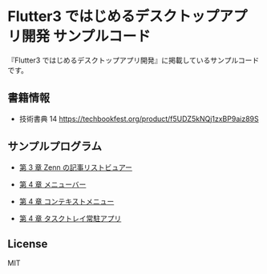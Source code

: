 # Flutter3 ではじめるデスクトップアプリ開発 サンプルコード

『Flutter3 ではじめるデスクトップアプリ開発』に掲載しているサンプルコードです。

## 書籍情報

- 技術書典 14
  https://techbookfest.org/product/f5UDZ5kNQj1zxBP9aiz89S

## サンプルプログラム

- [第 3 章 Zenn の記事リストビュアー](https://github.com/platinum-motty/flutter-desktop-app-sample/tree/chp3 "chp3")

- [第 4 章 メニューバー](https://github.com/platinum-motty/flutter-desktop-app-sample/tree/chp4-3 "chp4-3")

- [第 4 章 コンテキストメニュー](https://github.com/platinum-motty/flutter-desktop-app-sample/tree/chp4-4 "chp4-4")

- [第 4 章 タスクトレイ常駐アプリ](https://github.com/platinum-motty/flutter-desktop-app-sample/tree/chp4-5 "chp4-5")

## License

MIT

